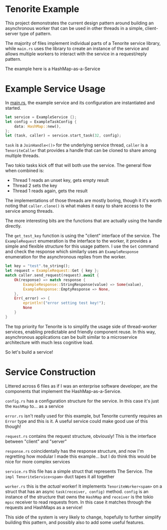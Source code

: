 # Tenorite Example

This project demonstrates the current design pattern around building an asynchronous worker that can be used in other threads in a simple, client-server type of pattern.

The majority of files implement individual parts of a Tenorite service library, while `main.rs` uses the library to create an instance of the service and allows multiple workers to interact with the service in a request/reply pattern.

The example here is a HashMap-as-a-Service

# Example Service Usage

In [main.rs](src/main.rs), the example service and its configuration are instantiated and started.

```rust
let service = ExampleService {};
let config = ExampleTaskConfig {
    data: HashMap::new(),
};
let (task, caller) = service.start_task(32, config);
```

`task` is a `JoinHandle<()>` for the underlying service thread, `caller` is a `TenoriteCaller` that provides a handle that can be cloned to share among multiple threads.

Two tokio tasks kick off that will both use the service. The general flow when combined is:

* Thread 1 reads an unset key, gets empty result
* Thread 2 sets the key
* Thread 1 reads again, gets the result

The implementations of those threads are mostly boring, though it it's worth noting that `caller.clone()` is what makes it easy to share access to the service among threads.

The more interesting bits are the functions that are actually using the handle directly.

The `get_test_key` function is using the "client" interface of the service. The `ExampleRequest` enumeration is the interface to the worker, it provides a simple and flexible structure for this usage pattern. I use the `Get` command and check the response which similarly uses an `ExampleResponse` enumeration for the asynchronous replies from the worker.

```rust
let key = "test".to_string();
let request = ExampleRequest::Get { key };
match caller.send_request(request).await {
    Ok(response) => match response {
        ExampleResponse::StringResponse(value) => Some(value),
        ExampleResponse::EmptyResponse => None,
    },
    Err(_error) => {
        eprintln!("error setting test key!");
        None
    }
}
```

The top priority for Tenorite is to simplify the usage side of thread-worker services, enabling predictable and friendly component reuse. In this way, asynchronous applications can be built similar to a microservice architecture with much less cognitive load.

So let's build a service!

# Service Construction

Littered across 6 files as if I was an enterprise software developer, are the components that implement the HashMap-as-a-Service.

`config.rs` has a configuration structure for the service. In this case it's just the `HashMap` to... as a service

`error.rs` isn't really used for this example, but Tenorite currently requires an `Error` type and this is it. A useful service could make good use of this though!

`request.rs` contains the request structure, obviously! This is the interface between "client" and "server"

`response.rs` coincidentally has the response structure, and now I'm regretting how modular I made this example... but I do think this would be nice for more complex services

`service.rs` this file has a simple struct that represents The Service. The `impl TenoriteService<spam>` duct tapes it all together

`worker.rs` this is the *actual* worker! It implements `TenoriteWorker<spam>` on a struct that has an async `task(receiver, config)` method. `config` is an instance of the structure that owns the `HashMap` and `receiver` is the tokio `mpsc` receiver to read requests from. In this case it matches through the requests and HashMaps as a service!

This side of the system is very likely to change, hopefully to further simplify building this pattern, and possibly also to add some useful features.
